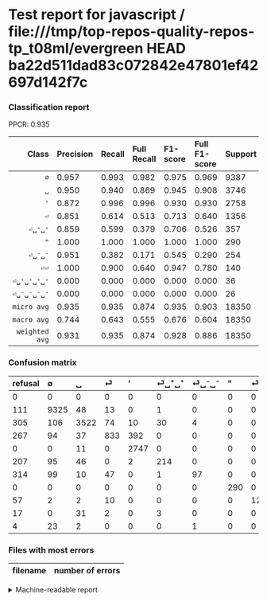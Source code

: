 # Test report for javascript / file:///tmp/top-repos-quality-repos-tp_t08ml/evergreen HEAD ba22d511dad83c072842e47801ef42697d142f7c

### Classification report

PPCR: 0.935

| Class | Precision | Recall | Full Recall | F1-score | Full F1-score | Support | Full Support | PPCR |
|------:|:----------|:-------|:------------|:---------|:---------|:--------|:-------------|:-----|
| `∅` | 0.957| 0.993| 0.982| 0.975| 0.969| 9387| 9498| 0.988 |
| `␣` | 0.950| 0.940| 0.869| 0.945| 0.908| 3746| 4051| 0.925 |
| `'` | 0.872| 0.996| 0.996| 0.930| 0.930| 2758| 2758| 1.000 |
| `⏎` | 0.851| 0.614| 0.513| 0.713| 0.640| 1356| 1623| 0.835 |
| `⏎␣⁺␣⁺` | 0.859| 0.599| 0.379| 0.706| 0.526| 357| 564| 0.633 |
| `"` | 1.000| 1.000| 1.000| 1.000| 1.000| 290| 290| 1.000 |
| `⏎␣⁻␣⁻` | 0.951| 0.382| 0.171| 0.545| 0.290| 254| 568| 0.447 |
| `⏎⏎` | 1.000| 0.900| 0.640| 0.947| 0.780| 140| 197| 0.711 |
| `⏎␣⁺␣⁺␣⁺␣⁺` | 0.000| 0.000| 0.000| 0.000| 0.000| 36| 53| 0.679 |
| `⏎␣⁻␣⁻␣⁻␣⁻` | 0.000| 0.000| 0.000| 0.000| 0.000| 26| 30| 0.867 |
| `micro avg` | 0.935| 0.935| 0.874| 0.935| 0.903| 18350| 19632| 0.935 |
| `macro avg` | 0.744| 0.643| 0.555| 0.676| 0.604| 18350| 19632| 0.935 |
| `weighted avg` | 0.931| 0.935| 0.874| 0.928| 0.886| 18350| 19632| 0.935 |

### Confusion matrix

|refusal|  ∅| ␣| ⏎| '| ⏎␣⁺␣⁺| ⏎␣⁻␣⁻| "| ⏎⏎| ⏎␣⁺␣⁺␣⁺␣⁺| ⏎␣⁻␣⁻␣⁻␣⁻| 
|:---|:---|:---|:---|:---|:---|:---|:---|:---|:---|:---|
|0 |0 |0 |0 |0 |0 |0 |0 |0 |0 |0 |
|111 |9325 |48 |13 |0 |1 |0 |0 |0 |0 |0 |
|305 |106 |3522 |74 |10 |30 |4 |0 |0 |0 |0 |
|267 |94 |37 |833 |392 |0 |0 |0 |0 |0 |0 |
|0 |0 |11 |0 |2747 |0 |0 |0 |0 |0 |0 |
|207 |95 |46 |0 |2 |214 |0 |0 |0 |0 |0 |
|314 |99 |10 |47 |0 |1 |97 |0 |0 |0 |0 |
|0 |0 |0 |0 |0 |0 |0 |290 |0 |0 |0 |
|57 |2 |2 |10 |0 |0 |0 |0 |126 |0 |0 |
|17 |0 |31 |2 |0 |3 |0 |0 |0 |0 |0 |
|4 |23 |2 |0 |0 |0 |1 |0 |0 |0 |0 |

### Files with most errors

| filename | number of errors|
|:----:|:-----|

<details>
    <summary>Machine-readable report</summary>
```json
{
  "cl_report": {"\"": {"f1-score": 1.0, "precision": 1.0, "recall": 1.0, "support": 290}, "\u0027": {"f1-score": 0.9297681502792351, "precision": 0.8717867343700413, "recall": 0.9960116026105874, "support": 2758}, "macro avg": {"f1-score": 0.6761568158963345, "precision": 0.7439654387003994, "recall": 0.6425245930948427, "support": 18350}, "micro avg": {"f1-score": 0.9348228882833788, "precision": 0.9348228882833788, "recall": 0.9348228882833788, "support": 18350}, "weighted avg": {"f1-score": 0.9283622572792619, "precision": 0.9306277528405075, "recall": 0.9348228882833788, "support": 18350}, "\u2205": {"f1-score": 0.974857561026606, "precision": 0.9569991789819376, "recall": 0.9933951209118994, "support": 9387}, "\u23ce": {"f1-score": 0.713490364025696, "precision": 0.8508682328907048, "recall": 0.6143067846607669, "support": 1356}, "\u23ce\u23ce": {"f1-score": 0.9473684210526316, "precision": 1.0, "recall": 0.9, "support": 140}, "\u23ce\u2423\u207a\u2423\u207a": {"f1-score": 0.7062706270627062, "precision": 0.8594377510040161, "recall": 0.5994397759103641, "support": 357}, "\u23ce\u2423\u207a\u2423\u207a\u2423\u207a\u2423\u207a": {"f1-score": 0.0, "precision": 0.0, "recall": 0.0, "support": 36}, "\u23ce\u2423\u207b\u2423\u207b": {"f1-score": 0.5449438202247191, "precision": 0.9509803921568627, "recall": 0.38188976377952755, "support": 254}, "\u23ce\u2423\u207b\u2423\u207b\u2423\u207b\u2423\u207b": {"f1-score": 0.0, "precision": 0.0, "recall": 0.0, "support": 26}, "\u2423": {"f1-score": 0.9448692152917505, "precision": 0.9495820976004313, "recall": 0.9402028830752803, "support": 3746}},
  "cl_report_full": {"\"": {"f1-score": 1.0, "precision": 1.0, "recall": 1.0, "support": 290}, "\u0027": {"f1-score": 0.9297681502792351, "precision": 0.8717867343700413, "recall": 0.9960116026105874, "support": 2758}, "macro avg": {"f1-score": 0.6043194048400633, "precision": 0.7439654387003994, "recall": 0.5550260454913067, "support": 19632}, "micro avg": {"f1-score": 0.9032699699857827, "precision": 0.9348228882833788, "recall": 0.8737775061124694, "support": 19632}, "weighted avg": {"f1-score": 0.8858778240293925, "precision": 0.9287674199793878, "recall": 0.8737775061124694, "support": 19632}, "\u2205": {"f1-score": 0.96923396736306, "precision": 0.9569991789819376, "recall": 0.981785639081912, "support": 9498}, "\u23ce": {"f1-score": 0.6402767102229054, "precision": 0.8508682328907048, "recall": 0.5132470733210105, "support": 1623}, "\u23ce\u23ce": {"f1-score": 0.780185758513932, "precision": 1.0, "recall": 0.6395939086294417, "support": 197}, "\u23ce\u2423\u207a\u2423\u207a": {"f1-score": 0.5264452644526446, "precision": 0.8594377510040161, "recall": 0.37943262411347517, "support": 564}, "\u23ce\u2423\u207a\u2423\u207a\u2423\u207a\u2423\u207a": {"f1-score": 0.0, "precision": 0.0, "recall": 0.0, "support": 53}, "\u23ce\u2423\u207b\u2423\u207b": {"f1-score": 0.28955223880597014, "precision": 0.9509803921568627, "recall": 0.17077464788732394, "support": 568}, "\u23ce\u2423\u207b\u2423\u207b\u2423\u207b\u2423\u207b": {"f1-score": 0.0, "precision": 0.0, "recall": 0.0, "support": 30}, "\u2423": {"f1-score": 0.9077319587628866, "precision": 0.9495820976004313, "recall": 0.8694149592693162, "support": 4051}},
  "ppcr": 0.9346984515077424
}
```
</details>
